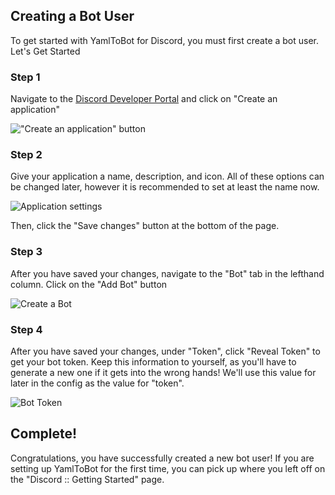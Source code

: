 ## Creating a Bot User

To get started with YamlToBot for Discord, you must first create a bot user. Let's Get Started

### Step 1

Navigate to the [Discord Developer Portal](https://discordapp.com/developers/applications/) and click on "Create an application"

!["Create an application" button](assets/wiki/_images/discord/Creating-a-Bot-User-1.png)

### Step 2

Give your application a name, description, and icon. All of these options can be changed later, however it is recommended to set at least the name now.

![Application settings](assets/wiki/_images/discord/Creating-a-Bot-User-2.png)

Then, click the "Save changes" button at the bottom of the page.

### Step 3

After you have saved your changes, navigate to the "Bot" tab in the lefthand column. Click on the "Add Bot" button

![Create a Bot](assets/wiki/_images/discord/Creating-a-Bot-User-3.png)

### Step 4

After you have saved your changes, under "Token", click "Reveal Token" to get your bot token. Keep this information to yourself, as you'll have to generate a new one if it gets into the wrong hands! We'll use this value for later in the config as the value for "token".

![Bot Token](assets/wiki/_images/discord/Creating-a-Bot-User-4.png)

## Complete!

Congratulations, you have successfully created a new bot user! If you are setting up YamlToBot for the first time, you can pick up where you left off on the "Discord :: Getting Started" page.